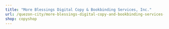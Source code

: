 ```yaml
---
title: "More Blessings Digital Copy & Bookbinding Services, Inc."
url: /quezon-city/more-blessings-digital-copy-and-bookbinding-services-inc/
shop: copyshop
---
```

